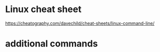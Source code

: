 # Linux cheat sheet
https://cheatography.com/davechild/cheat-sheets/linux-command-line/
# additional commands
